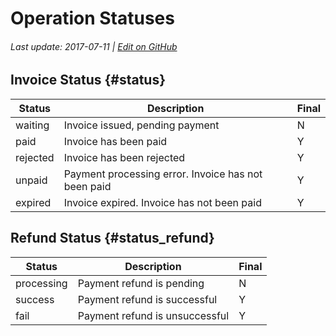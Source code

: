 # Operation Statuses

###### Last update: 2017-07-11 | [Edit on GitHub](https://github.com/QIWI-API/pull-payments-docs/blob/master/_statuses_en.html.md)

## Invoice Status {#status}

Status|Description|Final
------|--------|---------
waiting | Invoice issued, pending payment| N
paid|Invoice has been paid|Y
rejected|Invoice has been rejected|Y
unpaid|Payment processing error. Invoice has not been paid|Y
expired	|Invoice expired. Invoice has not been paid|Y

## Refund Status {#status_refund}

Status|Description|Final
------|--------|---------
processing | Payment refund is pending| N
success|Payment refund is successful|Y
fail|Payment refund is unsuccessful|Y

